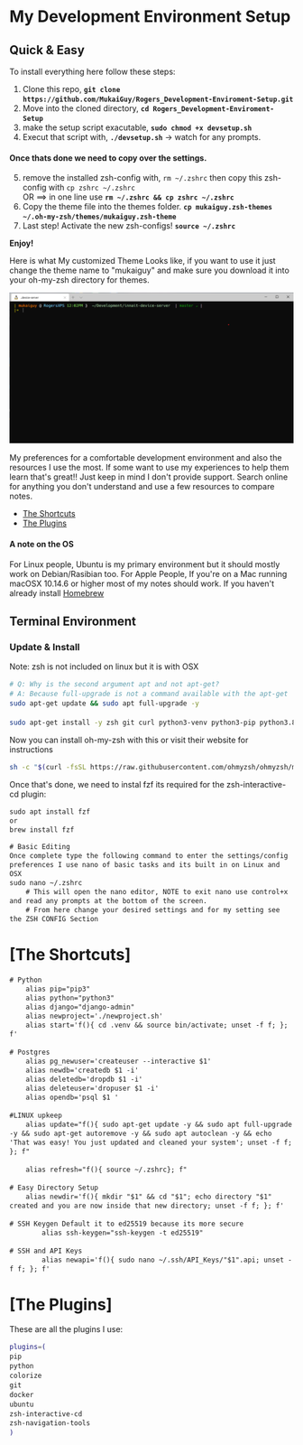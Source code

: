# My Development Environment Setup
## Quick & Easy
To install everything here follow these steps:
1) Clone this repo, __`git clone https://github.com/MukaiGuy/Rogers_Development-Enviroment-Setup.git`__
2) Move into the cloned directory, __`cd Rogers_Development-Enviroment-Setup`__
3) make the setup script exacutable, __`sudo chmod +x devsetup.sh`__
4) Execut that script with, __`./devsetup.sh`__ -> watch for any prompts.
#### Once thats done we need to copy over the settings.  
5) remove the installed zsh-config with, `rm ~/.zshrc` then copy this zsh-config with `cp zshrc ~/.zshrc` <br>
OR	==> in one line use __`rm ~/.zshrc && cp zshrc ~/.zshrc`__
6) Copy the theme file into the themes folder. __`cp mukaiguy.zsh-themes ~/.oh-my-zsh/themes/mukaiguy.zsh-theme`__
7) Last step! Activate the new zsh-configs! __`source ~/.zshrc`__

__Enjoy!__

Here is what My customized Theme Looks like, if you want to use it just change the theme name to "mukaiguy" and make sure you download it into your oh-my-zsh directory for themes. 

![mukaiguy.zsh-theme](https://github.com/MukaiGuy/Rogers_Development-Enviroment-Setup/blob/master/2020-11-28_My_ZSH-theme.png)

My preferences for a comfortable development environment and also the resources I use the most.
If some want to use my experiences to help them learn that's great!! Just keep in mind I don't provide support. 
Search online for anything you don't understand and use a few resources to compare notes.

* [The Shortcuts](#the-shortcuts)
* [The Plugins](#the-plugins)

#### A note on the OS                                                                                                                                             
For Linux people, Ubuntu is my primary environment but it should mostly work on Debian/Rasibian too. For Apple People, If you're on a Mac running macOSX 10.14.6 
or higher most of my notes should work. If you haven't already install [Homebrew](https://brew.sh/) 



## Terminal Environment                                                                                                                                                                                                                                                                                                            


### Update & Install 
Note: zsh is not included on linux but it is with OSX

 ```bash
# Q: Why is the second argument apt and not apt-get? 
# A: Because full-upgrade is not a command available with the apt-get 
sudo apt-get update && sudo apt full-upgrade -y

sudo apt-get install -y zsh git curl python3-venv python3-pip python3.8
```
Now you can install oh-my-zsh with this or visit their website for instructions 
```bash            
sh -c "$(curl -fsSL https://raw.githubusercontent.com/ohmyzsh/ohmyzsh/master/tools/install.sh)" 
```

Once that's done, we need to instal fzf its required for the zsh-interactive-cd plugin:
```
sudo apt install fzf
or
brew install fzf
```

```  
# Basic Editing
Once complete type the following command to enter the settings/config preferences I use nano of basic tasks and its built in on Linux and OSX
sudo nano ~/.zshrc
    # This will open the nano editor, NOTE to exit nano use control+x and read any prompts at the bottom of the screen.
    # From here change your desired settings and for my setting see the ZSH CONFIG Section

```
           

# [The Shortcuts]
```shell
# Python
	alias pip="pip3"
	alias python="python3"
	alias django="django-admin"
	alias newproject='./newproject.sh'
	alias start='f(){ cd .venv && source bin/activate; unset -f f; }; f'

# Postgres
	alias pg_newuser='createuser --interactive $1'
	alias newdb='createdb $1 -i'
	alias deletedb='dropdb $1 -i'
	alias deleteuser='dropuser $1 -i'
	alias opendb='psql $1 '

#LINUX upkeep  
    alias update="f(){ sudo apt-get update -y && sudo apt full-upgrade -y && sudo apt-get autoremove -y && sudo apt autoclean -y && echo 'That was easy! You just updated and cleaned your system'; unset -f f; }; f"

    alias refresh="f(){ source ~/.zshrc}; f"    

# Easy Directory Setup
    alias newdir='f(){ mkdir "$1" && cd "$1"; echo directory "$1" created and you are now inside that new directory; unset -f f; }; f'

# SSH Keygen Default it to ed25519 because its more secure
        alias ssh-keygen="ssh-keygen -t ed25519"
       
# SSH and API Keys
        alias newapi='f(){ sudo nano ~/.ssh/API_Keys/"$1".api; unset -f f; }; f'
```
# [The Plugins]
These are all the plugins I use:
```zsh
plugins=(
pip
python
colorize
git
docker
ubuntu
zsh-interactive-cd
zsh-navigation-tools
)
```




